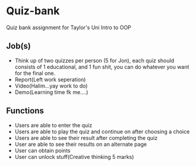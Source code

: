 # Quiz-bank
Quiz bank assignment for Taylor's Uni Intro to OOP

Job(s)
------
+ Think up of two quizzes per person (5 for Jon), each quiz should consists of 1 educational, and 1 fun shit, you can do whatever you want for the final one.
+ Report(Left work seperation)
+ Video(Halim...yay work to do)
+ Demo(Learning time fk me....)

Functions
------
+ Users are able to enter the quiz
+ Users are able to play the quiz and continue on after choosing a choice
+ Users are able to see their result after completing the quiz
+ User are able to see their results on an alternate page
+ User can obtain points
+ User can unlock stuff(Creative thinking 5 marks)
